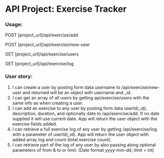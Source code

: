 
# API Project: Exercise Tracker

### Usage:
POST [project_url]/api/exercise/add

POST [project_url]/api/exercise/new-user

GET [project_url]/api/exercise/users

GET [project_url]/api/exercise/log

### User story:
1. I can create a user by posting form data username to /api/exercise/new-user and returned will be an object with username and _id.
2. I can get an array of all users by getting api/exercise/users with the same info as when creating a user.
3. I can add an exercise to any user by posting form data userId(_id), description, duration, and optionally date to /api/exercise/add. If no date supplied it will use current date. App will return the user object with the exercise fields added.
4. I can retrieve a full exercise log of any user by getting /api/exercise/log with a parameter of userId(_id). App will return the user object with added array log and count (total exercise count).
5. I can retrieve part of the log of any user by also passing along optional parameters of from & to or limit. (Date format yyyy-mm-dd, limit = int)